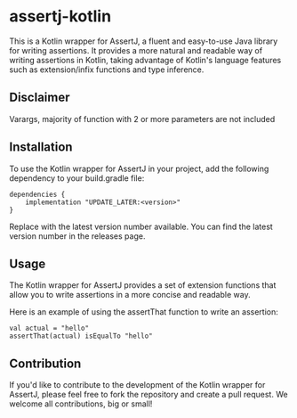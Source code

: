 # assertj-kotlin
This is a Kotlin wrapper for AssertJ, a fluent and easy-to-use Java library for writing assertions. It provides a more natural and readable way of writing assertions in Kotlin, taking advantage of Kotlin's language features such as extension/infix functions and type inference.

## Disclaimer
Varargs, majority of function with 2 or more parameters are not included

## Installation
To use the Kotlin wrapper for AssertJ in your project, add the following dependency to your build.gradle file:

```
dependencies {
    implementation "UPDATE_LATER:<version>"
}
```
Replace <version> with the latest version number available. You can find the latest version number in the releases page.

## Usage
The Kotlin wrapper for AssertJ provides a set of extension functions that allow you to write assertions in a more concise and readable way.

Here is an example of using the assertThat function to write an assertion:

```
val actual = "hello"
assertThat(actual) isEqualTo "hello"
```

## Contribution
If you'd like to contribute to the development of the Kotlin wrapper for AssertJ, please feel free to fork the repository and create a pull request. We welcome all contributions, big or small!